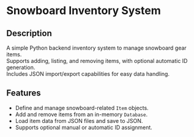 # Snowboard Inventory System

## Description

A simple Python backend inventory system to manage snowboard gear items.  
Supports adding, listing, and removing items, with optional automatic ID generation.  
Includes JSON import/export capabilities for easy data handling.

## Features

- Define and manage snowboard-related `Item` objects.
- Add and remove items from an in-memory `Database`.
- Load item data from JSON files and save to JSON.
- Supports optional manual or automatic ID assignment.
